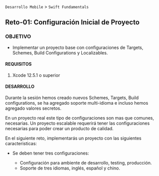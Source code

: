 
`Desarrollo Mobile` > `Swift Fundamentals`

## Reto-01: Configuración Inicial de Proyecto

### OBJETIVO

- Implementar un proyecto base con configuraciones de Targets, Schemes, Build Configurations y Localizables.

#### REQUISITOS

1. Xcode 12.5.1 o superior

#### DESARROLLO

Durante la sesión hemos creado nuevos Schemes, Targets, Build configurations, se ha agregado soporte multi-idioma e incluso hemos agregado valores secretos.

En un proyecto real este tipo de configuraciones son mas que comunes, necesarias. Un proyecto escalable requerirá tener las configuraciones necesarias para poder crear un producto de calidad.

En el siguiente reto, implementarás un proyecto con las siguientes caracteristicas:


- Se deben tener tres configuraciones:

	- Configuración para ambiente de desarrollo, testing, producción.
	- Soporte de tres idiomas, inglés, español y chino.

 